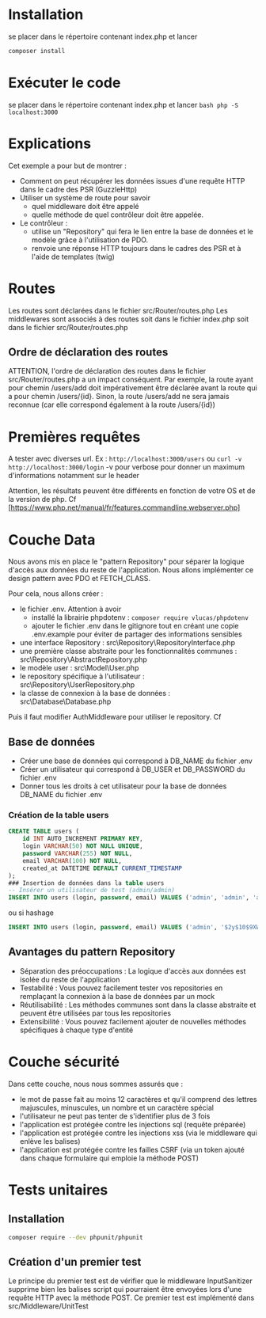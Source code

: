 # Installation
se placer dans le répertoire contenant index.php et lancer
```bash
composer install
```
# Exécuter le code 
se placer dans le répertoire contenant index.php et lancer 
  ```bash php -S localhost:3000```

# Explications
Cet exemple a pour but de montrer :
 - Comment on peut récupérer les données issues d'une requête HTTP dans le cadre des PSR (GuzzleHttp)
 - Utiliser un système de route pour savoir 
   - quel middleware doit être appelé
   - quelle méthode de quel contrôleur doit être appelée. 
 - Le contrôleur :
   - utilise un "Repository" qui fera le lien entre la base de données et le modèle grâce à l'utilisation de PDO.
   - renvoie une réponse HTTP toujours dans le cadres des PSR et à l'aide de templates (twig)

# Routes
Les routes sont déclarées dans le fichier src/Router/routes.php
Les middlewares sont associés à des routes soit dans le fichier index.php soit dans le fichier src/Router/routes.php
## Ordre de déclaration des routes
ATTENTION, l'ordre de déclaration des routes dans le fichier src/Router/routes.php a un impact conséquent.
Par exemple, la route ayant pour chemin /users/add doit impérativement être déclarée avant la route qui a pour chemin /users/{id}.
Sinon, la route /users/add ne sera jamais reconnue (car elle correspond également à la route /users/{id})
# Premières requêtes
A tester avec diverses url. Ex :
``http://localhost:3000/users``
ou 
``curl -v http://localhost:3000/login`` -v pour verbose pour donner un maximum d'informations notamment sur le header

Attention, les résultats peuvent être différents en fonction de votre OS et de la version de php. Cf [https://www.php.net/manual/fr/features.commandline.webserver.php] 


# Couche Data
Nous avons mis en place le "pattern Repository" pour séparer la logique d'accès aux données du reste de l'application. Nous allons implémenter ce design pattern avec PDO et FETCH_CLASS.

Pour cela, nous allons créer : 
- le fichier .env. Attention à avoir 
  - installé la librairie phpdotenv : ``composer require vlucas/phpdotenv``
  - ajouter le fichier .env dans le gitignore tout en créant une copie .env.example pour éviter de partager des informations sensibles 
- une interface Repository : src\Repository\RepositoryInterface.php
- une première classe abstraite pour les fonctionnalités communes : src\Repository\AbstractRepository.php
- le modèle user : src\Model\User.php
- le repository spécifique à l'utilisateur : src\Repository\UserRepository.php
- la classe de connexion à la base de données : src\Database\Database.php

Puis il faut modifier AuthMiddleware pour utiliser le repository. Cf 

## Base de données
 - Créer une base de données qui correspond à DB_NAME du fichier .env
 - Créer un utilisateur qui correspond à DB_USER et DB_PASSWORD du fichier .env
 - Donner tous les droits à cet utilisateur pour la base de données DB_NAME du fichier .env
### Création de la table users
```sql
CREATE TABLE users (
    id INT AUTO_INCREMENT PRIMARY KEY,
    login VARCHAR(50) NOT NULL UNIQUE,
    password VARCHAR(255) NOT NULL,
    email VARCHAR(100) NOT NULL,
    created_at DATETIME DEFAULT CURRENT_TIMESTAMP
);
### Insertion de données dans la table users
-- Insérer un utilisateur de test (admin/admin)
INSERT INTO users (login, password, email) VALUES ('admin', 'admin', 'admin@example.com');
```
ou si hashage
```sql
INSERT INTO users (login, password, email) VALUES ('admin', '$2y$10$9XWuYcgATZXjjpJT5LsA6.L6lNCsLRpBB9dhGN8Lz0VeKH2NQURty', 'admin@example.com');
````
## Avantages du pattern Repository

- Séparation des préoccupations : La logique d'accès aux données est isolée du reste de l'application
- Testabilité : Vous pouvez facilement tester vos repositories en remplaçant la connexion à la base de données par un mock
- Réutilisabilité : Les méthodes communes sont dans la classe abstraite et peuvent être utilisées par tous les repositories
- Extensibilité : Vous pouvez facilement ajouter de nouvelles méthodes spécifiques à chaque type d'entité

# Couche sécurité
Dans cette couche, nous nous sommes assurés que :
- le mot de passe fait au moins 12 caractères et qu'il comprend des lettres majuscules, minuscules, un nombre et un caractère spécial
- l'utilisateur ne peut pas tenter de s'identifier  plus de 3 fois 
- l'application est protégée contre les injections sql (requête préparée)
- l'application est protégée contre les injections xss (via le middleware qui enlève les balises)
- l'application est protégée contre les failles CSRF (via un token ajouté dans chaque formulaire qui emploie la méthode POST)

# Tests unitaires
## Installation
```bash
composer require --dev phpunit/phpunit
```
## Création d'un premier test 
Le principe du premier test est de vérifier que le middleware InputSanitizer supprime bien les balises script qui pourraient être envoyées lors d'une requête HTTP avec la méthode POST.
Ce premier test est implémenté dans src/Middleware/UnitTest